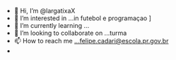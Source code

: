 - 👋 Hi, I’m @largatixaX
- 👀 I’m interested in ...in futebol e programaçao ]
- 🌱 I’m currently learning ...
- 💞️ I’m looking to collaborate on ...turma
- 📫 How to reach me ...felipe.cadari@escola.pr.gov.br
- 

<!---
largatixaX/largatixaX is a ✨ special ✨ repository because its `README.md` (this file) appears on your GitHub profile.
You can click the Preview link to take a look at your changes.
--->
